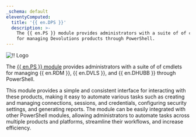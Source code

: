 ```yaml
---
_schema: default
eleventyComputed:
  title: '{{ en.DPS }}'
  description: >-
    The {{ en.PS }} module provides administrators with a suite of of cmdlets
    for managing Devolutions products through PowerShell.
---
```

![!! Logo](https://cdnweb.devolutions.net/images/projects/devolutions-powershell/logos/devolutions-powershell-color-shadow.svg)

The [{{ en.PS }} module](https://www.powershellgallery.com/packages/Devolutions.PowerShell/) provides administrators with a suite of of cmdlets for managing {{ en.RDM }}, {{ en.DVLS }}, and {{ en.DHUBB }} through PowerShell.

This module provides a simple and consistent interface for interacting with these products, making it easy to automate various tasks such as creating and managing connections, sessions, and credentials, configuring security settings, and generating reports. The module can be easily integrated with other PowerShell modules, allowing administrators to automate tasks across multiple products and platforms, streamline their workflows, and increase efficiency.